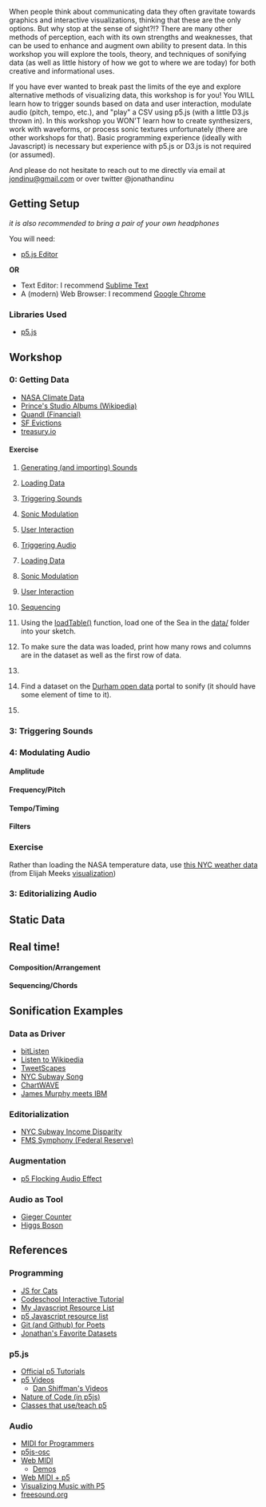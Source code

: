 When people think about communicating data they often gravitate towards graphics and interactive visualizations, thinking that these are the only options. But why stop at the sense of sight?!? There are many other methods of perception, each with its own strengths and weaknesses, that can be used to enhance and augment own ability to present data. In this workshop you will explore the tools, theory, and techniques of sonifying data (as well as little history of how we got to where we are today) for both creative and informational uses.

If you have ever wanted to break past the limits of the eye and explore alternative methods of visualizing data, this workshop is for you! You WILL learn how to trigger sounds based on data and user interaction, modulate audio (pitch, tempo, etc.), and "play" a CSV using p5.js (with a little D3.js thrown in). In this workshop you WON'T learn how to create synthesizers, work with waveforms, or process sonic textures unfortunately (there are other workshops for that). Basic programming experience (ideally with Javascript) is necessary but experience with p5.js or D3.js is not required (or assumed).

And please do not hesitate to reach out to me directly via email at jondinu@gmail.com or over twitter @jonathandinu

## Getting Setup

_it is also recommended to bring a pair of your own headphones_

You will need:

* [p5.js Editor](https://p5js.org/download/)

__OR__

* Text Editor: I recommend [Sublime Text](http://www.sublimetext.com/2)
* A (modern) Web Browser: I recommend [Google Chrome](https://www.google.com/chrome/browser/desktop/)

### Libraries Used
* [p5.js](https://p5js.org/)

## Workshop

### 0: Getting Data

* [NASA Climate Data](http://climate.nasa.gov/vital-signs/carbon-dioxide/)
* [Prince's Studio Albums (Wikipedia)](https://docs.google.com/spreadsheets/d/1FiPbFhuHwVu4NSbeZWFGDh4XsZ0JGT1LDGl9p0QSzzc)
* [Quandl (Financial)](https://www.quandl.com)
* [SF Evictions](https://data.sfgov.org/Housing-and-Buildings/Eviction-Notices/5cei-gny5)
* [treasury.io](http://treasury.io/)

#### Exercise

1. [Generating (and importing) Sounds]()
2. [Loading Data]()
3. [Triggering Sounds]()
4. [Sonic Modulation]()
5. [User Interaction]()

2. [Triggering Audio](prince/index2.html)
1. [Loading Data](prince/index.html)
3. [Sonic Modulation](weather/index.html)
4. [User Interaction](theremin/index.html)
5. [Sequencing](theremin/matrix.html)

1. Using the [loadTable()]() function, load one of the Sea in the [data/](data) folder into your sketch.
2. To make sure the data was loaded, print how many rows and columns are in the dataset as well as the first row of data.
3.

8. Find a dataset on the [Durham open data](https://opendurham.nc.gov/page/home/) portal to sonify (it should have some element of time to it).
9.

### 3: Triggering Sounds

### 4: Modulating Audio

#### Amplitude

#### Frequency/Pitch

#### Tempo/Timing

#### Filters

### Exercise

Rather than loading the NASA temperature data, use [this NYC weather data](https://bl.ocks.org/emeeks/raw/2fffa9abe50ac97603c7/cloud_rain_freeze.json) (from Elijah Meeks [visualization](https://bl.ocks.org/emeeks/2fffa9abe50ac97603c7))

### 3: Editorializing Audio

## Static Data

## Real time!

#### Composition/Arrangement

#### Sequencing/Chords

## Sonification Examples

### Data as Driver

* [bitListen](http://www.bitlisten.com/)
* [Listen to Wikipedia](http://listen.hatnote.com/)
* [TweetScapes](https://www.youtube.com/watch?v=0lKSFlB_-Q0)
* [NYC Subway Song](http://www.fastcodesign.com/1663129/mtame-google-engineer-turns-subway-lines-into-musical-instruments)
* [ChartWAVE](http://chartbeat.github.io/chartwave/?host=gizmodo.com)
* [James Murphy meets IBM](https://www.youtube.com/watch?v=BUkwbsd-NcA)

### Editorialization

* [NYC Subway Income Disparity](http://hyperallergic.com/180725/data-driven-music-to-for-the-disharmony-of-new-yorks-income-inequality/)
* [FMS Symphony (Federal Reserve)](https://thomaslevine.com/!/fms-symphony/)

### Augmentation

* [p5 Flocking Audio Effect](http://b2renger.github.io/pages_p5js/flock/index.html)

### Audio as Tool

* [Gieger Counter](https://en.wikipedia.org/wiki/Geiger_counter)
* [Higgs Boson](https://lhcopensymphony.wordpress.com/the-first-higgs-boson-data-sonifcation/)

## References

### Programming

* [JS for Cats](http://jsforcats.com/)
* [Codeschool Interactive Tutorial](https://www.codeschool.com/learn/javascript)
* [My Javascript Resource List](https://github.com/Jay-Oh-eN/awesome-resources/blob/master/javascript.md)
* [p5 Javascript resource list](https://github.com/processing/p5.js/wiki/Education#js-resources)
* [Git (and Github) for Poets](https://www.youtube.com/playlist?list=PLRqwX-V7Uu6ZF9C0YMKuns9sLDzK6zoiV)
* [Jonathan's Favorite Datasets](https://github.com/Jay-Oh-eN/awesome-resources/blob/master/datasets.md)

### p5.js

* [Official p5 Tutorials](https://p5js.org/tutorials/)
* [p5 Videos](https://github.com/processing/p5.js/wiki/Education#videos)
    * [Dan Shiffman's Videos](https://www.youtube.com/user/shiffman/playlists?sort=dd&shelf_id=14&view=50)
* [Nature of Code (in p5js)](https://github.com/shiffman/The-Nature-of-Code-Examples-p5.js)
* [Classes that use/teach p5](https://github.com/processing/p5.js/wiki/Education#class--workshop-syllabi)

### Audio
* [MIDI for Programmers](https://www.cs.cmu.edu/~music/cmsip/readings/MIDI%20tutorial%20for%20programmers.html)
* [p5js-osc](https://github.com/genekogan/p5js-osc)
* [Web MIDI](https://webaudiodemos.appspot.com/slides/index.html#/)
    * [Demos](https://webaudiodemos.appspot.com/)
* [Web MIDI + p5](https://github.com/marianmoldovan/p5js-playground/blob/master/sketch.js)
* [Visualizing Music with P5](https://github.com/therewasaguy/p5-music-viz)
* [freesound.org](https://www.freesound.org/)
